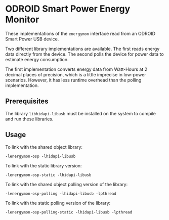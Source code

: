 # ODROID Smart Power Energy Monitor

These implementations of the `energymon` interface read from an ODROID Smart
Power USB device.

Two different library implementations are available.
The first reads energy data directly from the device.
The second polls the device for power data to estimate energy consumption.

The first implementation converts energy data from Watt-Hours at 2 decimal
places of precision, which is a little imprecise in low-power scenarios.
However, it has less runtime overhead than the polling implementation.

## Prerequisites

The library `libhidapi-libusb` must be installed on the system to compile and
run these libraries.

## Usage

To link with the shared object library:

```
-lenergymon-osp -lhidapi-libusb
```

To link with the static library version:

```
-lenergymon-osp-static -lhidapi-libusb
```

To link with the shared object polling version of the library:

```
-lenergymon-osp-polling -lhidapi-libusb -lpthread
```

To link with the static polling version of the library:

```
-lenergymon-osp-polling-static -lhidapi-libusb -lpthread
```
